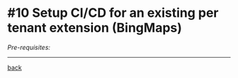 # #10 Setup CI/CD for an existing per tenant extension (BingMaps)
*Pre-requisites:*




---
[back](/README.md)
